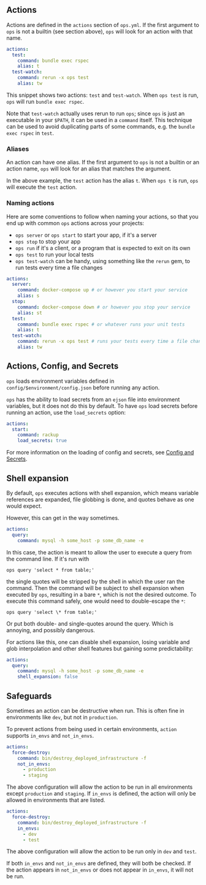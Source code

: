 ## Actions

Actions are defined in the `actions` section of `ops.yml`. If the first argument to `ops` is not a builtin (see section above), `ops` will look for an action with that name.

```yaml
actions:
  test:
    command: bundle exec rspec
    alias: t
  test-watch:
    command: rerun -x ops test
    alias: tw
```

This snippet shows two actions: `test` and `test-watch`. When `ops test` is run, `ops` will run `bundle exec rspec`.

Note that `test-watch` actually uses rerun to run `ops`; since `ops` is just an executable in your `$PATH`, it can be used in a `command` itself. This technique can be used to avoid duplicating parts of some commands, e.g. the `bundle exec rspec` in `test`.

### Aliases

An action can have one alias. If the first argument to `ops` is not a builtin or an action name, `ops` will look for an alias that matches the argument.

In the above example, the `test` action has the alias `t`. When `ops t` is run, `ops` will execute the `test` action.

### Naming actions

Here are some conventions to follow when naming your actions, so that you end up with common `ops` actions across your projects:

- `ops server` or `ops start` to start your app, if it's a server
- `ops stop` to stop your app
- `ops run` if it's a client, or a program that is expected to exit on its own
- `ops test` to run your local tests
- `ops test-watch` can be handy, using something like the `rerun` gem, to run tests every time a file changes

```yaml
actions:
  server:
    command: docker-compose up # or however you start your service
    alias: s
  stop:
    command: docker-compose down # or however you stop your service
    alias: st
  test:
    command: bundle exec rspec # or whatever runs your unit tests
    alias: t
  test-watch:
    command: rerun -x ops test # runs your tests every time a file changes
    alias: tw
```

## Actions, Config, and Secrets

`ops` loads environment variables defined in `config/$environment/config.json` before running any action.

`ops` has the ability to load secrets from an `ejson` file into environment variables, but it does not do this by default. To have `ops` load secrets before running an action, use the `load_secrets` option:

```yaml
actions:
  start:
    command: rackup
    load_secrets: true
```

For more information on the loading of config and secrets, see [Config and Secrets](docs/config_and_secrets.md).

## Shell expansion

By default, `ops` executes actions with shell expansion, which means variable references are expanded, file globbing is done, and quotes behave as one would expect.

However, this can get in the way sometimes.

```yaml
actions:
  query:
    command: mysql -h some_host -p some_db_name -e
```

In this case, the action is meant to allow the user to execute a query from the command line. If it's run with

`ops query 'select * from table;'`

the single quotes will be stripped by the shell in which the user ran the command. Then the command will be subject to shell expansion when executed by `ops`, resulting in a bare `*`, which is not the desired outcome. To execute this command safely, one would need to double-escape the `*`:

`ops query 'select \* from table;'`

Or put both double- and single-quotes around the query. Which is annoying, and possibly dangerous.

For actions like this, one can disable shell expansion, losing variable and glob interpolation and other shell features but gaining some predictability:

```yaml
actions:
  query:
    command: mysql -h some_host -p some_db_name -e
    shell_expansion: false
```

## Safeguards

Sometimes an action can be destructive when run. This is often fine in environments like `dev`, but not in `production`.

To prevent actions from being used in certain environments, `action` supports `in_envs` and `not_in_envs`.

```yaml
actions:
  force-destroy:
    command: bin/destroy_deployed_infrastructure -f
    not_in_envs:
      - production
      - staging
```

The above configuration will allow the action to be run in all environments except `production` and `staging`. If `in_envs` is defined, the action will only be allowed in environments that are listed.

```yaml
actions:
  force-destroy:
    command: bin/destroy_deployed_infrastructure -f
    in_envs:
      - dev
      - test
```

The above configuration will allow the action to be run only in `dev` and `test`.

If both `in_envs` and `not_in_envs` are defined, they will both be checked. If the action appears in `not_in_envs` or does not appear in `in_envs`, it will not be run.
